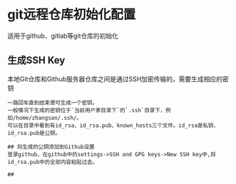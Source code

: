 # git远程仓库初始化配置
适用于github、gitlab等git仓库的初始化      

## 生成SSH Key
本地Git仓库和Github服务器仓库之间是通过SSH加密传输的，需要生成相应的密钥      
``` ssh-keygen -t rsa -C "****@***.com"
一路回车直到结束便可生成一个密钥。
一般情况下生成的密钥位于`当前用户家目录下`的`.ssh`目录下，例如/home/zhangsan/.ssh/。     
可以在目录中看到有id_rsa、id_rsa.pub、known_hosts三个文件。id_rsa是私钥，id_rsa.pub是公钥。    

## 将生成的公钥添加到Github设置
登录github，在github中的settings->SSH and GPG keys->New SSH key中,将id_rsa.pub中的全部内容粘贴过去。

## 
